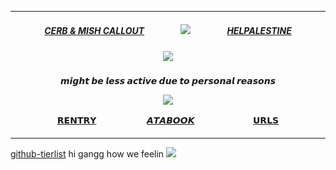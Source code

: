 ***
<h5 align="center">
  
[CERB & MISH CALLOUT](https://docs.google.com/document/d/1z4ZlR_uJhfT6QAgw-iDPfitZJCogg3m4H8ldjWhYBFU/edit?usp=sharing) ㅤㅤ ㅤㅤ<img src="https://ouija.crd.co/assets/images/gallery34/f7401742.gif?v=b7df7a50"/> ㅤㅤ ㅤㅤ[HELPALESTINE](https://arab.org/click-to-help/palestine/)



<h5 align="center">
  <img src="https://i.imgur.com/ZtwkyfA.png"/>
</h5>  
<h4 align="center">

𝙢𝙞𝙜𝙝𝙩 𝙗𝙚 𝙡𝙚𝙨𝙨 𝙖𝙘𝙩𝙞𝙫𝙚 𝙙𝙪𝙚 𝙩𝙤 𝙥𝙚𝙧𝙨𝙤𝙣𝙖𝙡 𝙧𝙚𝙖𝙨𝙤𝙣𝙨

<img src="https://64.media.tumblr.com/54c582171a45c00e36c5275497ae55ed/f68f283abcef9711-11/s75x75_c1/c4010e01c772c1c1602c3b45a3f62cab7ca2d0c1.gifv"/>

[𝗥𝗘𝗡𝗧𝗥𝗬](https://rentry.co/orph)ㅤㅤㅤㅤ ㅤㅤ[𝘼𝙏𝘼𝘽𝙊𝙊𝙆](https://ovrpheus.atabook.org/)ㅤㅤㅤㅤ ㅤㅤㅤ[𝗨𝗥𝗟𝗦](https://rentry.co/orphsurls)
</h4> 

***

[github-tierlist](https://rentry.co/github-tierlist) hi gangg how we feelin
<img src="https://i.imgur.com/bW8GCzE.jpeg"/> 







